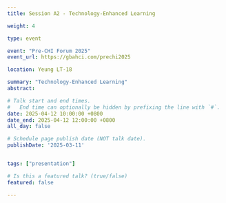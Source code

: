 ```yaml
---
title: Session A2 - Technology-Enhanced Learning

weight: 4

type: event

event: "Pre-CHI Forum 2025"
event_url: https://gbahci.com/prechi2025

location: Yeung LT-18

summary: "Technology-Enhanced Learning"
abstract:

# Talk start and end times.
#   End time can optionally be hidden by prefixing the line with `#`.
date: 2025-04-12 10:00:00 +0800
date_end: 2025-04-12 12:00:00 +0800
all_day: false

# Schedule page publish date (NOT talk date).
publishDate: '2025-03-11'


tags: ["presentation"]

# Is this a featured talk? (true/false)
featured: false

---
```


